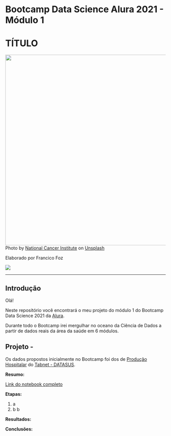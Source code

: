 

# Bootcamp Data Science Alura 2021 - Módulo 1
# TÍTULO

<img src="https://images.unsplash.com/photo-1576091160550-2173dba999ef?ixlib=rb-1.2.1&ixid=MnwxMjA3fDB8MHxwaG90by1wYWdlfHx8fGVufDB8fHx8&auto=format&fit=crop&w=1170&q=80" height="600" width="1000"></a>  
Photo by <a href="https://unsplash.com/@nci?utm_source=unsplash&utm_medium=referral&utm_content=creditCopyText">National Cancer Institute</a> on <a href="https://unsplash.com/s/photos/health-data?utm_source=unsplash&utm_medium=referral&utm_content=creditCopyText">Unsplash</a>
  


Elaborado por Francico Foz

<a href="https://img.shields.io/badge/author-gustavolq-blue.svg)](https://www.linkedin.com/in/francisco-tadeu-foz/" target="_blank"><img src="https://img.shields.io/badge/-LinkedIn-%230077B5?style=for-the-badge&logo=linkedin&logoColor=white" target="_blank"></a>  

---

## Introdução

Olá! 

Neste repositório você encontrará o meu projeto do módulo 1 do Bootcamp Data Science 2021 da [Alura](https://www.alura.com.br/).

Durante todo o Bootcamp irei mergulhar no oceano da Ciência de Dados a partir de dados reais da área da saúde em 6 módulos.



## Projeto  - 

Os dados propostos inicialmente no Bootcamp foi dos de [Produção Hospitalar](https://datasus.saude.gov.br/acesso-a-informacao/producao-hospitalar-sih-sus//)  do [Tabnet - DATASUS](https://datasus.saude.gov.br/informacoes-de-saude-tabnet/).


**Resumo:**


[Link do notebook completo]()

**Etapas:**
1. a
2. b b
  
**Resultados:**
  
**Conclusões:**

